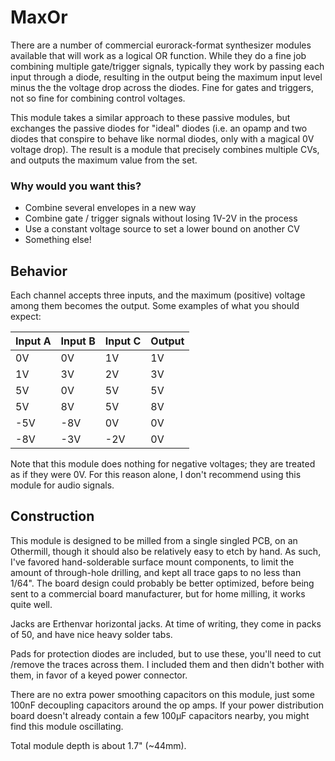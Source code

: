 # MaxOr

There are a number of commercial eurorack-format synthesizer modules available that will work as a logical OR function. While they do a fine job combining multiple gate/trigger signals, typically they work by passing each input through a diode, resulting in the output being the maximum input level minus the the voltage drop across the diodes. Fine for gates and triggers, not so fine for combining control voltages.

This module takes a similar approach to these passive modules, but exchanges the passive diodes for "ideal" diodes (i.e. an opamp and two diodes that conspire to behave like normal diodes, only with a magical 0V voltage drop). The result is a module that precisely combines multiple CVs, and outputs the maximum value from the set.

### Why would you want this?

* Combine several envelopes in a new way
* Combine gate / trigger signals without losing 1V-2V in the process
* Use a constant voltage source to set a lower bound on another CV
* Something else!

## Behavior

Each channel accepts three inputs, and the maximum (positive) voltage among them becomes the output. Some examples of what you should expect:

| Input A | Input B | Input C | Output |
| ------- | ------- | ------- | ------ |
|      0V |      0V |      1V |     1V |
|      1V |      3V |      2V |     3V |
|      5V |      0V |      5V |     5V |
|      5V |      8V |      5V |     8V |
|     -5V |     -8V |      0V |     0V |
|     -8V |     -3V |     -2V |     0V |

Note that this module does nothing for negative voltages; they are treated as if they were 0V. For this reason alone, I don't recommend using this module for audio signals.


## Construction

This module is designed to be milled from a single singled PCB, on an Othermill, though it should also be relatively easy to etch by hand. As such, I've favored hand-solderable surface mount components, to limit the amount of through-hole drilling, and kept all trace gaps to no less than 1/64". The board design could probably be better optimized, before being sent to a commercial board manufacturer, but for home milling, it works quite well.

Jacks are Erthenvar horizontal jacks. At time of writing, they come in packs of 50, and have nice heavy solder tabs.

Pads for protection diodes are included, but to use these, you'll need to cut /remove the traces across them. I included them and then didn't bother with them, in favor of a keyed power connector.

There are no extra power smoothing capacitors on this module, just some 100nF decoupling capacitors around the op amps. If your power distribution board doesn't already contain a few 100µF capacitors nearby, you might find this module oscillating.

Total module depth is about 1.7" (~44mm).
